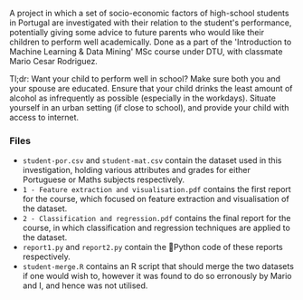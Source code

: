 A project in which a set of socio-economic factors of high-school students in Portugal are investigated with their relation to the student's performance, potentially giving some advice to future parents who would like their children to perform well academically. Done as a part of the 'Introduction to Machine Learning & Data Mining' MSc course under DTU, with classmate Mario Cesar Rodriguez.

Tl;dr: Want your child to perform well in school? Make sure both you and your spouse are educated. Ensure that your child drinks the least amount of alcohol as infrequently as possible (especially in the workdays). Situate yourself in an urban setting (if close to school), and provide your child with access to internet.

### Files
- `student-por.csv` and `student-mat.csv` contain the dataset used in this investigation, holding various attributes and grades for either Portuguese or Maths subjects respectively.  
- `1 - Feature extraction and visualisation.pdf` contains the first report for the course, which focused on feature extraction and visualisation of the dataset.
- `2 - Classification and regression.pdf` contains the final report for the course, in which classification and regression techniques are applied to the dataset.
- `report1.py` and `report2.py` contain the :snake:Python code of these reports respectively.
- `student-merge.R` contains an R script that should merge the two datasets if one would wish to, however it was found to do so erronously by Mario and I, and hence was not utilised.

